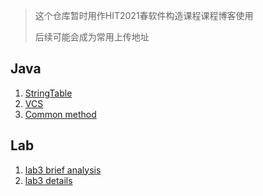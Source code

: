 > 这个仓库暂时用作HIT2021春软件构造课程课程博客使用
>
> 后续可能会成为常用上传地址

## Java

1. [StringTable](https://github.com/Edmund-Lai/JavaBlog/blob/main/Blog01/StringTable.md)
2. [VCS](https://github.com/Edmund-Lai/JavaBlog/blob/main/Blog04/VCS.md)
3. [Common method](https://github.com/Edmund-Lai/JavaBlog/blob/main/Blog05/common%20method.md)

## Lab

1. [lab3 brief analysis](https://github.com/Edmund-Lai/JavaBlog/blob/main/Blog02/Lab3%20brief%20analysis.md)
2. [lab3 details](https://github.com/Edmund-Lai/JavaBlog/blob/main/Blog03/Lab3%20details.md)
